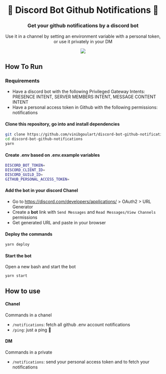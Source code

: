<h1 align="center">
  🤖 Discord Bot Github Notifications 🤖
</h1>
<h3 align="center">Get your github notifications by a discord bot</h3>
<p align="center">Use it in a channel by setting an environment variable with a personal token, or use it privately in your DM</p>

<p align="center">
  <img src="https://user-images.githubusercontent.com/88122830/228376474-175b471d-f04c-4a14-a9ed-c7d90867ebd7.png" />
</p>

## How To Run
### Requirements
- Have a discord bot with the following Privileged Gateway Intents: PRESENCE INTENT, SERVER MEMBERS INTENT, MESSAGE CONTENT INTENT
- Have a personal access token in Github with the following permissions: notifications

#### Clone this repository, go into and install dependencies
```bash
git clone https://github.com/vinibgoulart/discord-bot-github-notifications
cd discord-bot-github-notifications
yarn
```

#### Create .env based on .env.example variables
```bash
DISCORD_BOT_TOKEN=
DISCORD_CLIENT_ID=
DISCORD_GUILD_ID=
GITHUB_PERSONAL_ACCESS_TOKEN=
```

#### Add the bot in your discord Chanel
- Go to https://discord.com/developers/applications/ > OAuth2 > URL Generator
- Create a **bot** link with `Send Messages` and `Read Messages/View Channels` permissions
- Get generated URL and paste in your browser

#### Deploy the commands
```bash
yarn deploy
```

#### Start the bot
Open a new bash and start the bot
```bash
yarn start
```

## How to use
#### Chanel
Commands in a chanel
- `/notifications`: fetch all github .env account notifications
- `/ping`: just a ping 🙂

#### DM
Commands in a private
- `/notifications`: send your personal access token and to fetch your notifications
